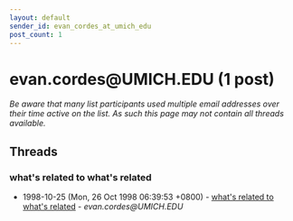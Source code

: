 ```yaml
---
layout: default
sender_id: evan_cordes_at_umich_edu
post_count: 1
---
```


# evan.cordes<span>@</span>UMICH.EDU (1 post)

_Be aware that many list participants used multiple email addresses over their time active on the list. As such this page may not contain all threads available._

## Threads

### what's related to what's related
+ 1998-10-25 (Mon, 26 Oct 1998 06:39:53 +0800) - [what's related to what's related](/archive/1998/10/6ca0df4285d6913149098075d33f0cdd60025d4b1dae832fa1cd706daa363cff) - _evan.cordes@UMICH.EDU_

